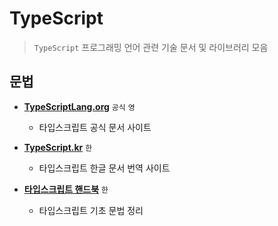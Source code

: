 # TypeScript

> `TypeScript` 프로그래밍 언어 관련 기술 문서 및 라이브러리 모음

## 문법

- **[TypeScriptLang.org](https://www.typescriptlang.org)** `공식` `영`

  - 타입스크립트 공식 문서 사이트

- **[TypeScript.kr](https://typescript-kr.github.io)** `한`

  - 타입스크립트 한글 문서 번역 사이트

- **[타입스크립트 핸드북](https://joshua1988.github.io/ts)** `한`
  - 타입스크립트 기초 문법 정리
